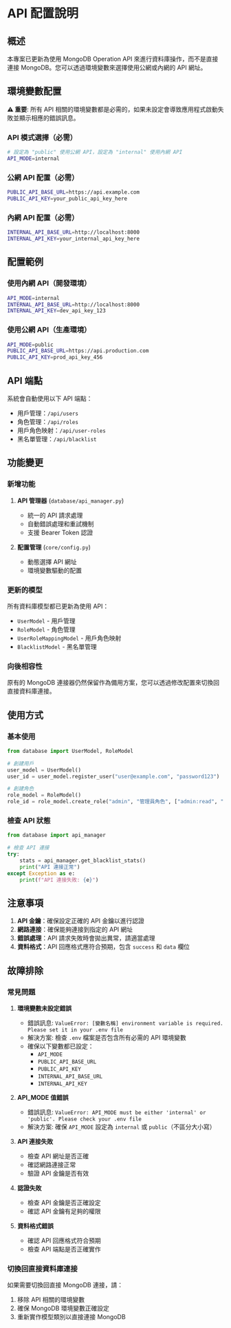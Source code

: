 # API 配置說明

## 概述

本專案已更新為使用 MongoDB Operation API 來進行資料庫操作，而不是直接連接 MongoDB。您可以透過環境變數來選擇使用公網或內網的 API 網址。

## 環境變數配置

**⚠️ 重要**: 所有 API 相關的環境變數都是必需的，如果未設定會導致應用程式啟動失敗並顯示相應的錯誤訊息。

### API 模式選擇（必需）

```bash
# 設定為 "public" 使用公網 API，設定為 "internal" 使用內網 API
API_MODE=internal
```

### 公網 API 配置（必需）

```bash
PUBLIC_API_BASE_URL=https://api.example.com
PUBLIC_API_KEY=your_public_api_key_here
```

### 內網 API 配置（必需）

```bash
INTERNAL_API_BASE_URL=http://localhost:8000
INTERNAL_API_KEY=your_internal_api_key_here
```

## 配置範例

### 使用內網 API（開發環境）

```bash
API_MODE=internal
INTERNAL_API_BASE_URL=http://localhost:8000
INTERNAL_API_KEY=dev_api_key_123
```

### 使用公網 API（生產環境）

```bash
API_MODE=public
PUBLIC_API_BASE_URL=https://api.production.com
PUBLIC_API_KEY=prod_api_key_456
```

## API 端點

系統會自動使用以下 API 端點：

- 用戶管理：`/api/users`
- 角色管理：`/api/roles`
- 用戶角色映射：`/api/user-roles`
- 黑名單管理：`/api/blacklist`

## 功能變更

### 新增功能

1. **API 管理器** (`database/api_manager.py`)
   - 統一的 API 請求處理
   - 自動錯誤處理和重試機制
   - 支援 Bearer Token 認證

2. **配置管理** (`core/config.py`)
   - 動態選擇 API 網址
   - 環境變數驅動的配置

### 更新的模型

所有資料庫模型都已更新為使用 API：

- `UserModel` - 用戶管理
- `RoleModel` - 角色管理
- `UserRoleMappingModel` - 用戶角色映射
- `BlacklistModel` - 黑名單管理

### 向後相容性

原有的 MongoDB 連接器仍然保留作為備用方案，您可以透過修改配置來切換回直接資料庫連接。

## 使用方式

### 基本使用

```python
from database import UserModel, RoleModel

# 創建用戶
user_model = UserModel()
user_id = user_model.register_user("user@example.com", "password123")

# 創建角色
role_model = RoleModel()
role_id = role_model.create_role("admin", "管理員角色", ["admin:read", "admin:write"])
```

### 檢查 API 狀態

```python
from database import api_manager

# 檢查 API 連接
try:
    stats = api_manager.get_blacklist_stats()
    print("API 連接正常")
except Exception as e:
    print(f"API 連接失敗: {e}")
```

## 注意事項

1. **API 金鑰**：確保設定正確的 API 金鑰以進行認證
2. **網路連接**：確保能夠連接到指定的 API 網址
3. **錯誤處理**：API 請求失敗時會拋出異常，請適當處理
4. **資料格式**：API 回應格式應符合預期，包含 `success` 和 `data` 欄位

## 故障排除

### 常見問題

1. **環境變數未設定錯誤**
   - 錯誤訊息: `ValueError: [變數名稱] environment variable is required. Please set it in your .env file`
   - 解決方案: 檢查 `.env` 檔案是否包含所有必需的 API 環境變數
   - 確保以下變數都已設定：
     - `API_MODE`
     - `PUBLIC_API_BASE_URL`
     - `PUBLIC_API_KEY`
     - `INTERNAL_API_BASE_URL`
     - `INTERNAL_API_KEY`

2. **API_MODE 值錯誤**
   - 錯誤訊息: `ValueError: API_MODE must be either 'internal' or 'public'. Please check your .env file`
   - 解決方案: 確保 `API_MODE` 設定為 `internal` 或 `public`（不區分大小寫）

3. **API 連接失敗**
   - 檢查 API 網址是否正確
   - 確認網路連接正常
   - 驗證 API 金鑰是否有效

4. **認證失敗**
   - 檢查 API 金鑰是否正確設定
   - 確認 API 金鑰有足夠的權限

5. **資料格式錯誤**
   - 確認 API 回應格式符合預期
   - 檢查 API 端點是否正確實作

### 切換回直接資料庫連接

如果需要切換回直接 MongoDB 連接，請：

1. 移除 API 相關的環境變數
2. 確保 MongoDB 環境變數正確設定
3. 重新實作模型類別以直接連接 MongoDB 